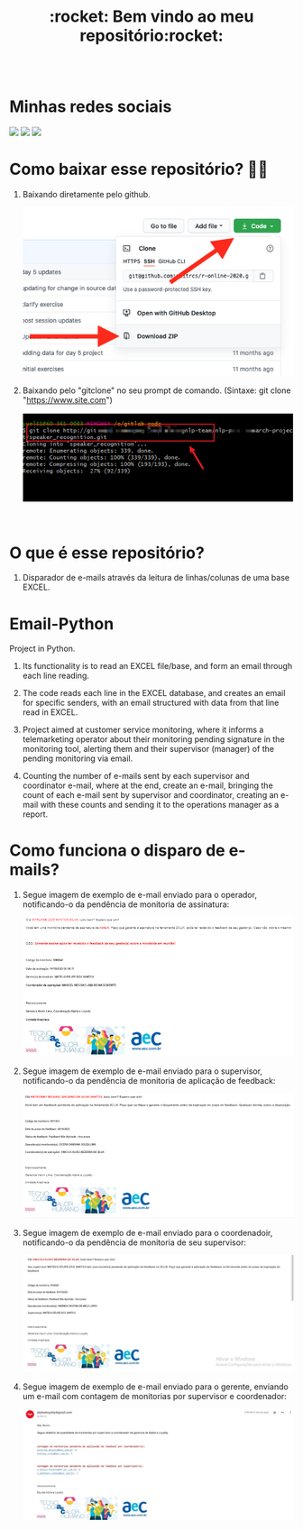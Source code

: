 <div align="center">
  <h1> :rocket: Bem vindo ao meu repositório:rocket: </h1>
</div>

<br>
<br>

<div>
  <h1> Minhas redes sociais</h1>
  <a href="https://www.youtube.com/channel/UC88QEmxaSyY_V2vXn1RMgQQ" target="_blank"><img src="https://img.shields.io/badge/YouTube-FF0000?style=for-the-badge&logo=youtube&logoColor=white" target="_blank"></a>
<a href="https://www.instagram.com/_anthonny_michael_dev/" target="_blank"><img src="https://img.shields.io/badge/-Instagram-%23E4405F?style=for-the-badge&logo=instagram&logoColor=white" target="_blank"></a>
<a href="https://www.linkedin.com/in/anthonny-michael-64450a206/" target="_blank"><img src="https://img.shields.io/badge/-LinkedIn-%230077B5?style=for-the-badge&logo=linkedin&logoColor=white" target="_blank"></a> 
</div>



# Como baixar esse repositório? :sassy_man:

1. Baixando diretamente pelo github.

    <img src="/Email-Python/Email-Python/readme/Github Download Repo.png" />

2.  Baixando pelo "gitclone" no seu prompt de comando. (Sintaxe: git clone "https://www.site.com")

    <img src="/Email-Python/Email-Python/readme/Git clone.png" />
    
<br>

# O que é esse repositório?

1. Disparador de e-mails através da leitura de linhas/colunas de uma base EXCEL.

# Email-Python
Project in Python.

1. Its functionality is to read an EXCEL file/base, and form an email through each line reading.

1. The code reads each line in the EXCEL database, and creates an email for specific senders, with an email structured with data from that line read in EXCEL.

1. Project aimed at customer service monitoring, where it informs a telemarketing operator about their monitoring pending signature in the monitoring tool, alerting them and their supervisor (manager) of the pending monitoring via email.

1. Counting the number of e-mails sent by each supervisor and coordinator e-mail, where at the end, create an e-mail, bringing the count of each e-mail sent by supervisor and coordinator, creating an e-mail with these counts and sending it to the operations manager as a report.

# Como funciona o disparo de e-mails?

1. Segue imagem de exemplo de e-mail enviado para o operador, notificando-o da pendência de monitoria de assinatura:
   
   <img src="/Email-Python/Email-Python/readme/operador.png" />
   
3. Segue imagem de exemplo de e-mail enviado para o supervisor, notificando-o da pendência de monitoria de aplicação de feedback:
   
   <img src="/Email-Python/Email-Python/readme/supervisor.png" />

5. Segue imagem de exemplo de e-mail enviado para o coordenadoir, notificando-o da pendência de monitoria de seu supervisor:

   <img src="/Email-Python/Email-Python/readme/coordenador.jpg" />

7. Segue imagem de exemplo de e-mail enviado para o gerente, enviando um e-mail com contagem de monitorias por supervisor e coordenador:
   
   <img src="/Email-Python/Email-Python/readme/gerente.jpg" />

